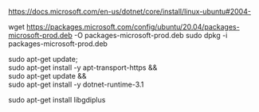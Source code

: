 https://docs.microsoft.com/en-us/dotnet/core/install/linux-ubuntu#2004-

wget https://packages.microsoft.com/config/ubuntu/20.04/packages-microsoft-prod.deb -O packages-microsoft-prod.deb
sudo dpkg -i packages-microsoft-prod.deb

sudo apt-get update; \
  sudo apt-get install -y apt-transport-https && \
  sudo apt-get update && \
  sudo apt-get install -y dotnet-runtime-3.1
  
  sudo apt-get install libgdiplus